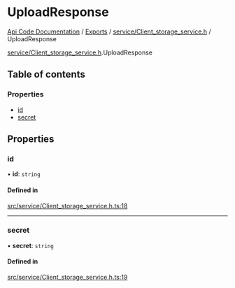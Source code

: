 # UploadResponse
 
[Api Code Documentation](../README.md) / [Exports](../modules.md) / [service/Client\_storage\_service.h](../modules/service_Client_storage_service_h.md) / UploadResponse

[service/Client_storage_service.h](../modules/service_Client_storage_service_h.md).UploadResponse

## Table of contents

### Properties

- [id](service_Client_storage_service_h.UploadResponse.md#id)
- [secret](service_Client_storage_service_h.UploadResponse.md#secret)

## Properties

### id

• **id**: `string`

#### Defined in

[src/service/Client_storage_service.h.ts:18](https://github.com/openkfw/TruBudget/blob/95e6f8a/api/src/service/Client_storage_service.h.ts#L18)

___

### secret

• **secret**: `string`

#### Defined in

[src/service/Client_storage_service.h.ts:19](https://github.com/openkfw/TruBudget/blob/95e6f8a/api/src/service/Client_storage_service.h.ts#L19)
